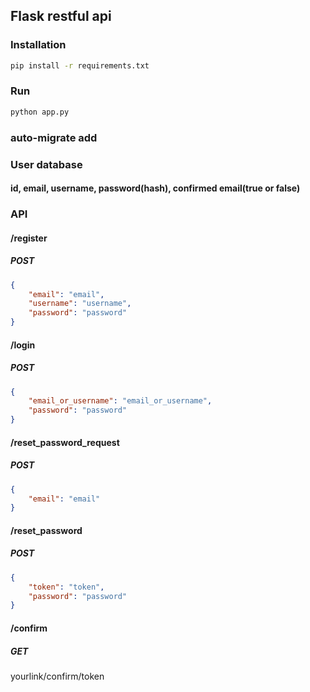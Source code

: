 ## Flask restful api

### Installation

```bash
pip install -r requirements.txt
```

### Run

```bash
python app.py
```

### auto-migrate add

### User database 

#### id, email, username, password(hash), confirmed email(true or false)


### API

#### /register

##### POST

```json
{
    "email": "email",
    "username": "username",
    "password": "password"
}
```

#### /login

##### POST

```json
{
    "email_or_username": "email_or_username",
    "password": "password"
}
```

#### /reset_password_request

##### POST

```json
{
    "email": "email"
}
```

#### /reset_password

##### POST
```json
{
    "token": "token",
    "password": "password"
}
```

#### /confirm

##### GET

yourlink/confirm/token

